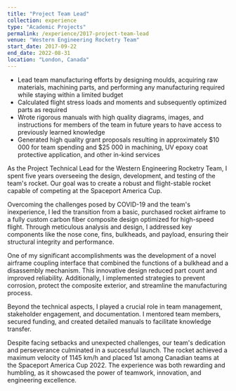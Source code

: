 ```yaml
---
title: "Project Team Lead"
collection: experience
type: "Academic Projects"
permalink: /experience/2017-project-team-lead
venue: "Western Engineering Rocketry Team"
start_date: 2017-09-22
end_date: 2022-08-31
location: "London, Canada"
---
```


<ul>
    <li>Lead team manufacturing efforts by designing moulds, acquiring raw materials, machining parts, and performing any manufacturing required while staying within a limited budget</li>
    <li>Calculated flight stress loads and moments and subsequently optimized parts as required</li>
    <li>Wrote rigorous manuals with high quality diagrams, images, and instructions for members of the team in future years to have access to previously learned knowledge</li>
    <li>Generated high quality grant proposals resulting in approximately $10 000 for team spending and $25 000 in machining, UV epoxy coat protective application, and other in-kind services</li>
</ul>

As the Project Technical Lead for the Western Engineering Rocketry Team, I spent five years overseeing the design, development, and testing of the team's rocket. Our goal was to create a robust and flight-stable rocket capable of competing at the Spaceport America Cup.

Overcoming the challenges posed by COVID-19 and the team's inexperience, I led the transition from a basic, purchased rocket airframe to a fully custom carbon fiber composite design optimized for high-speed flight. Through meticulous analysis and design, I addressed key components like the nose cone, fins, bulkheads, and payload, ensuring their structural integrity and performance.

One of my significant accomplishments was the development of a novel airframe coupling interface that combined the functions of a bulkhead and a disassembly mechanism. This innovative design reduced part count and improved reliability. Additionally, I implemented strategies to prevent corrosion, protect the composite exterior, and streamline the manufacturing process.

Beyond the technical aspects, I played a crucial role in team management, stakeholder engagement, and documentation. I mentored team members, secured funding, and created detailed manuals to facilitate knowledge transfer.

Despite facing setbacks and unexpected challenges, our team's dedication and perseverance culminated in a successful launch. The rocket achieved a maximum velocity of 1145 km/h and placed 1st among Canadian teams at the Spaceport America Cup 2022. The experience was both rewarding and humbling, as it showcased the power of teamwork, innovation, and engineering excellence.

<!-- Heading 1
======

Heading 2
======

Heading 3
====== -->